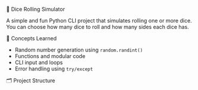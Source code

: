🎲 Dice Rolling Simulator 

A simple and fun Python CLI project that simulates rolling one or more dice.  
You can choose how many dice to roll and how many sides each dice has.



🧠 Concepts Learned
- Random number generation using `random.randint()`
- Functions and modular code
- CLI input and loops
- Error handling using `try/except`



🗂️ Project Structure
